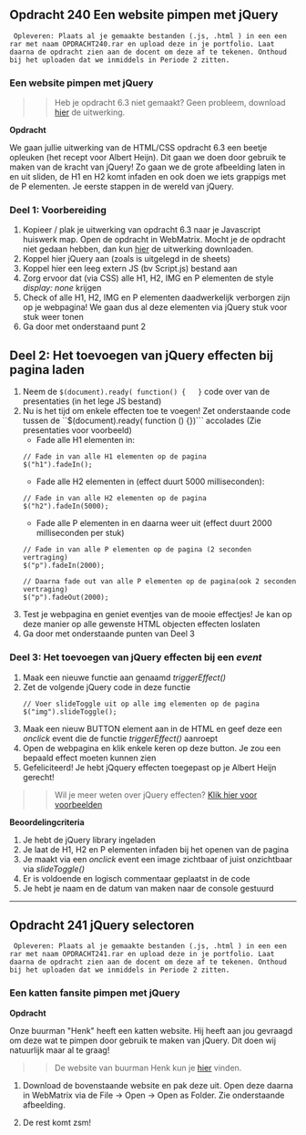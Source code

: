 ## Opdracht 240 Een website pimpen met jQuery

`` Opleveren: Plaats al je gemaakte bestanden (.js, .html ) in een een rar met naam OPDRACHT240.rar en upload deze in je portfolio. Laat daarna de opdracht zien aan de docent om deze af te tekenen. Onthoud bij het uploaden dat we inmiddels in Periode 2 zitten.``

### Een website pimpen met jQuery

>> Heb je opdracht 6.3 niet gemaakt? Geen probleem, download <a href="https://elo.kw1c.nl/CMS/Studie/811%20ICT-Academie/811%20VakkenInhoud/%5BB.16%20JAV%5D%20Javascript/25187%20%C2%A0%20Applicatie-%20en%20mediaontwikkelaar/Periode%2002/Productie/03.%20Scripts/Opdracht240.zip" target="_blank">hier</a> de uitwerking.

**Opdracht**

We gaan jullie uitwerking van de HTML/CSS opdracht 6.3 een beetje opleuken (het recept voor Albert Heijn). Dit gaan we doen door gebruik te maken van de kracht van jQuery!
Zo gaan we de grote afbeelding laten in en uit sliden, de H1 en H2 komt infaden en ook doen we iets grappigs met de P elementen. Je eerste stappen in de wereld van jQuery.

### Deel 1: Voorbereiding
1. Kopieer / plak je uitwerking van opdracht 6.3 naar je Javascript huiswerk map. Open de opdracht in WebMatrix. Mocht je de opdracht niet gedaan hebben, dan kun <a href="https://elo.kw1c.nl/CMS/Studie/811%20ICT-Academie/811%20VakkenInhoud/%5BB.16%20JAV%5D%20Javascript/25187%20%C2%A0%20Applicatie-%20en%20mediaontwikkelaar/Periode%2002/Productie/03.%20Scripts/Opdracht240.zip" target="_blank">hier</a> de uitwerking downloaden.
2. Koppel hier jQuery aan (zoals is uitgelegd in de sheets)
3. Koppel hier een leeg extern JS (bv Script.js) bestand aan
4. Zorg ervoor dat (via CSS) alle H1, H2, IMG en P elementen de style *display: none* krijgen
5. Check of alle H1, H2, IMG en P elementen daadwerkelijk verborgen zijn op je webpagina! We gaan dus al deze elementen via jQuery stuk voor stuk weer tonen
6. Ga door met onderstaand punt 2

## Deel 2: Het toevoegen van jQuery effecten bij pagina laden
1. Neem de ``$(document).ready( function() {   }`` code over van de presentaties (in het lege JS bestand)
2. Nu is het tijd om enkele effecten toe te voegen! Zet onderstaande code tussen de ``$(document).ready( function () {})``` accolades (Zie presentaties voor voorbeeld) 
	- Fade alle H1 elementen in:
	```
	// Fade in van alle H1 elementen op de pagina
	$("h1").fadeIn();
	```
	- Fade alle H2 elementen in (effect duurt 5000 milliseconden):
	```
	// Fade in van alle H2 elementen op de pagina
	$("h2").fadeIn(5000);
	```
	- Fade alle P elementen in en daarna weer uit (effect duurt 2000 milliseconden per stuk)
	```
	// Fade in van alle P elementen op de pagina (2 seconden vertraging)
	$("p").fadeIn(2000);
	
	// Daarna fade out van alle P elementen op de pagina(ook 2 seconden vertraging)
	$("p").fadeOut(2000);
	```
3. Test je webpagina en geniet eventjes van de mooie effectjes! Je kan op deze manier op alle gewenste HTML objecten effecten loslaten
4. Ga door met onderstaande punten van Deel 3

### Deel 3: Het toevoegen van jQuery effecten bij een *event*
1. Maak een nieuwe functie aan genaamd *triggerEffect()*
2. Zet de volgende jQuery code in deze functie
	```
	// Voer slideToggle uit op alle img elementen op de pagina
	$("img").slideToggle();
	```
3. Maak een nieuw BUTTON element aan in de HTML en geef deze een *onclick* event die de functie *triggerEffect()* aanroept
4. Open de webpagina en klik enkele keren op deze button. Je zou een bepaald effect moeten kunnen zien
5. Gefeliciteerd! Je hebt jQquery effecten toegepast op je Albert Heijn gerecht!

>> Wil je meer weten over jQuery effecten? <a href="http://www.w3schools.com/jquery/jquery_ref_effects.asp" target="_blank">Klik hier voor voorbeelden</a>

**Beoordelingcriteria**
1. Je hebt de jQuery library ingeladen
2. Je laat de H1, H2 en P elementen infaden bij het openen van de pagina
3. Je maakt via een *onclick* event een image zichtbaar of juist onzichtbaar via *slideToggle()*
4. Er is voldoende en logisch commentaar geplaatst in de code
5. Je hebt je naam en de datum van maken naar de console gestuurd

---

## Opdracht 241 jQuery selectoren

`` Opleveren: Plaats al je gemaakte bestanden (.js, .html ) in een een rar met naam OPDRACHT241.rar en upload deze in je portfolio. Laat daarna de opdracht zien aan de docent om deze af te tekenen. Onthoud bij het uploaden dat we inmiddels in Periode 2 zitten.``

### Een katten fansite pimpen met jQuery

**Opdracht**

Onze buurman "Henk" heeft een katten website. Hij heeft aan jou gevraagd om deze wat te pimpen door gebruik te maken van jQuery. Dit doen wij natuurlijk maar al te graag!

>> De website van buurman Henk kun je <a href="https://elo.kw1c.nl/CMS/Studie/811%20ICT-Academie/811%20VakkenInhoud/%5BB.16%20JAV%5D%20Javascript/25187%20%C2%A0%20Applicatie-%20en%20mediaontwikkelaar/Periode%2002/Productie/03.%20Scripts/Opdracht241.zip" target="_blank">hier</a> vinden.

1. Download de bovenstaande website en pak deze uit. Open deze daarna in WebMatrix via de File -> Open -> Open as Folder. Zie onderstaande afbeelding.

2. De rest komt zsm!